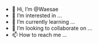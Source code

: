 - 👋 Hi, I’m @Waesae
- 👀 I’m interested in ...
- 🌱 I’m currently learning ...
- 💞️ I’m looking to collaborate on ...
- 📫 How to reach me ...

<!---
Waesae/Waesae is a ✨ special ✨ repository because its `README.md` (this file) appears on your GitHub profile.
You can click the Preview link to take a look at your changes.
--->
